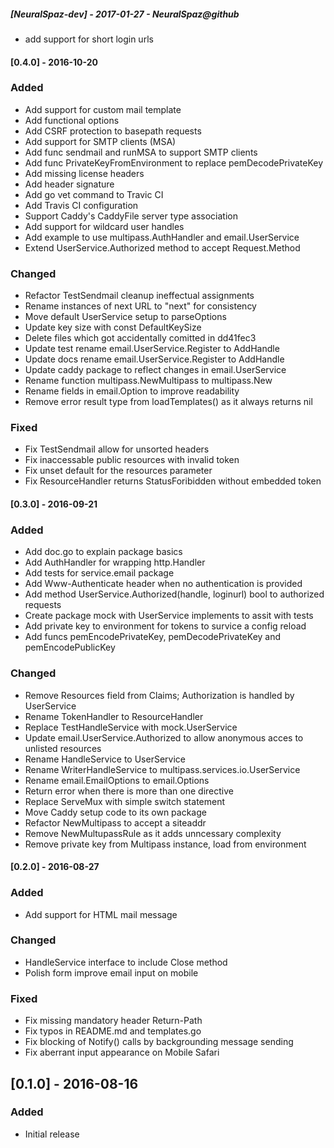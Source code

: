 ##### [NeuralSpaz-dev] - 2017-01-27 - NeuralSpaz@github
- add support for short login urls

#### [0.4.0] - 2016-10-20
### Added
- Add support for custom mail template
- Add functional options
- Add CSRF protection to basepath requests
- Add support for SMTP clients (MSA)
- Add func sendmail and runMSA to support SMTP clients
- Add func PrivateKeyFromEnvironment to replace pemDecodePrivateKey
- Add missing license headers
- Add header signature
- Add go vet command to Travic CI
- Add Travis CI configuration
- Support Caddy's CaddyFile server type association
- Add support for wildcard user handles
- Add example to use multipass.AuthHandler and email.UserService
- Extend UserService.Authorized method to accept Request.Method

### Changed
- Refactor TestSendmail cleanup ineffectual assignments
- Rename instances of next URL to "next" for consistency
- Move default UserService setup to parseOptions
- Update key size with const DefaultKeySize
- Delete files which got accidentally comitted in dd41fec3
- Update test rename email.UserService.Register to AddHandle
- Update docs rename email.UserService.Register to AddHandle
- Update caddy package to reflect changes in email.UserService
- Rename function multipass.NewMultipass to multipass.New
- Rename fields in email.Option to improve readability
- Remove error result type from loadTemplates() as it always returns nil

### Fixed
- Fix TestSendmail allow for unsorted headers
- Fix inaccessable public resources with invalid token
- Fix unset default for the resources parameter
- Fix ResourceHandler returns StatusForibidden without embedded token


#### [0.3.0] - 2016-09-21
### Added
- Add doc.go to explain package basics
- Add AuthHandler for wrapping http.Handler
- Add tests for service.email package
- Add Www-Authenticate header when no authentication is provided
- Add method UserService.Authorized(handle, loginurl) bool to authorized
  requests
- Create package mock with UserService implements to assit with tests
- Add private key to environment for tokens to survice a config reload
- Add funcs pemEncodePrivateKey, pemDecodePrivateKey and pemEncodePublicKey

### Changed
- Remove Resources field from Claims; Authorization is handled by UserService
- Rename TokenHandler to ResourceHandler
- Replace TestHandleService with mock.UserService
- Update email.UserService.Authorized to allow anonymous acces to unlisted
  resources
- Rename HandleService to UserService
- Rename WriterHandleService to multipass.services.io.UserService
- Rename email.EmailOptions to email.Options
- Return error when there is more than one directive
- Replace ServeMux with simple switch statement
- Move Caddy setup code to its own package
- Refactor NewMultipass to accept a siteaddr
- Remove NewMultupassRule as it adds unncessary complexity
- Remove private key from Multipass instance, load from environment


#### [0.2.0] - 2016-08-27
### Added
- Add support for HTML mail message

### Changed
- HandleService interface to include Close method
- Polish form improve email input on mobile

### Fixed
- Fix missing mandatory header Return-Path
- Fix typos in README.md and templates.go
- Fix blocking of Notify() calls by backgrounding message sending
- Fix aberrant input appearance on Mobile Safari


## [0.1.0] - 2016-08-16
### Added
- Initial release
